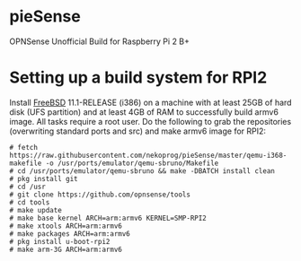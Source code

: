 pieSense
========

OPNSense Unofficial Build for Raspberry Pi 2 B+

Setting up a build system for RPI2
==================================

Install [FreeBSD](https://www.freebsd.org/) 11.1-RELEASE (i386)
on a machine with at least 25GB of hard disk (UFS partition)
and at least 4GB of RAM to successfully build armv6 image.  All
tasks require a root user.  Do the following to grab the repositories
(overwriting standard ports and src) and make armv6 image for RPI2:

    # fetch https://raw.githubusercontent.com/nekoprog/pieSense/master/qemu-i368-makefile -o /usr/ports/emulator/qemu-sbruno/Makefile
    # cd /usr/ports/emulator/qemu-sbruno && make -DBATCH install clean
    # pkg install git
    # cd /usr
    # git clone https://github.com/opnsense/tools
    # cd tools
    # make update
    # make base kernel ARCH=arm:armv6 KERNEL=SMP-RPI2
    # make xtools ARCH=arm:armv6
    # make packages ARCH=arm:armv6
    # pkg install u-boot-rpi2
    # make arm-3G ARCH=arm:armv6
